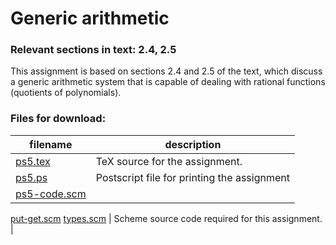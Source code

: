 # Generic arithmetic

### Relevant sections in text: 2.4, 2.5

This assignment is based on sections 2.4 and 2.5 of the text, which discuss a generic arithmetic system that is capable of dealing with rational functions (quotients of polynomials).

### Files for download:

| filename | description |
| --- | --- |
| [ps5.tex](ps5.tex) | TeX source for the assignment. |
| [ps5.ps](ps5.ps) | Postscript file for printing the assignment |
| [ps5-code.scm](ps5-code.scm)
[put-get.scm](put-get.scm)
[types.scm](types.scm) | Scheme source code required for this assignment. |